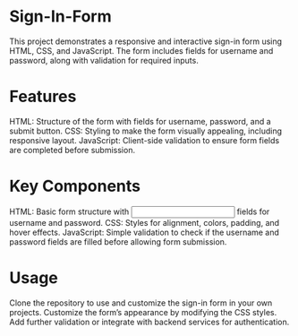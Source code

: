 # Sign-In-Form
This project demonstrates a responsive and interactive sign-in form using HTML, CSS, and JavaScript. The form includes fields for username and password, along with validation for required inputs. 

# Features
HTML: Structure of the form with fields for username, password, and a submit button.
CSS: Styling to make the form visually appealing, including responsive layout.
JavaScript: Client-side validation to ensure form fields are completed before submission.

# Key Components
HTML: Basic form structure with <input> fields for username and password.
CSS: Styles for alignment, colors, padding, and hover effects.
JavaScript: Simple validation to check if the username and password fields are filled before allowing form submission.

# Usage
Clone the repository to use and customize the sign-in form in your own projects.
Customize the form’s appearance by modifying the CSS styles.
Add further validation or integrate with backend services for authentication.

